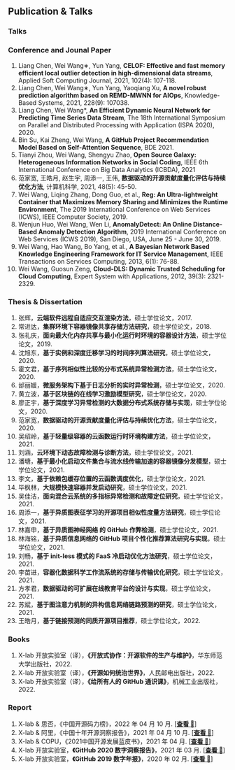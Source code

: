 ## Publication & Talks

### Talks



### Conference and Jounal Paper

1.	Liang Chen, Wei Wang∗, Yun Yang, **CELOF: Effective and fast memory efficient local outlier detection in high-dimensional data streams**, Applied Soft Computing Journal, 2021, 102(4): 107-118.
2.	Liang Chen, Wei Wang∗, Yun Yang, Yaoqiang Xu, **A novel robust prediction algorithm based on REMD-MWNN for AIOps**, Knowledge-Based Systems, 2021, 228(9): 107038.
3.	Liang Chen, Wei Wang*, **An Efficient Dynamic Neural Network for Predicting Time Series Data Stream**, The 18th International Symposium on Parallel and Distributed Processing with Application (ISPA 2020), 2020.
4.	Bin Su, Kai Zheng, Wei Wang, **A GitHub Project Recommendation Model Based on Self-Attention Sequence**, BDE 2021.
5.	Tianyi Zhou, Wei Wang, Shengyu Zhao, **Open Source Galaxy: Heterogeneous Information Networks in Social Coding**, IEEE 6th International Conference on Big Data Analytics (ICBDA), 2021
6.	范家宽, 王皓月, 赵生宇, 周添一, 王伟, **数据驱动的开源贡献度量化评估与持续优化方法**, 计算机科学, 2021, 48(5): 45-50.
7.	Wei Wang, Liqing Zhang, Dong Guo, et al., **Reg: An Ultra-lightweight Container that Maximizes Memory Sharing and Minimizes the Runtime Environment**, The 2019 International Conference on Web Services (ICWS), IEEE Computer Society, 2019.
8.	Wenjun Huo, Wei Wang, Wen Li, **AnomalyDetect: An Online Distance-Based Anomaly Detection Algorithm**, 2019 International Conference on Web Services (ICWS 2019), San Diego, USA, June 25 - June 30, 2019.
9.	Wei Wang, Hao Wang, Bo Yang, et al., **A Bayesian Network Based Knowledge Engineering Framework for IT Service Management**, IEEE Transactions on Services Computing, 2013, 6(1): 76-88.
10.	Wei Wang, Guosun Zeng, **Cloud-DLS: Dynamic Trusted Scheduling for Cloud Computing**, Expert System with Applications, 2012, 39(3): 2321-2329.

### Thesis & Dissertation

1. 张辉，**云端软件远程自适应交互渲染方法**，硕士学位论文，2017.
2. 常进达，**集群环境下容器镜像共享存储方法研究**，硕士学位论文，2018.
3. 张礼庆，**面向最大化内存共享与最小化运行时环境的容器设计方法**，硕士学位论文，2019.
4. 沈旭东，**基于实例和深度迁移学习的时间序列算法研究**，硕士学位论文，2020.
5. 霍文君，**基于序列相似性比较的分布式系统异常检测方法**，硕士学位论文，2020.
6. 邰丽媛，**微服务架构下基于日志分析的实时异常检测**，硕士学位论文，2020.
7. 黄立波，**基于区块链的在线学习激励模型研究**，硕士学位论文，2020.
8. 廖正宇，**基于深度学习异常检测的大数据分布式系统存储与实现**，硕士学位论文，2020.
9. 范家宽，**数据驱动的开源贡献度量化评估与持续优化方法**，硕士学位论文，2020.
10. 吴绍岭，**基于轻量级容器的云函数运行时环境构建方法**，硕士学位论文，2021.
11. 刘涵，**云环境下动态故障检测与诊断方法**，硕士学位论文，2021.
12. 潘瑭，**基于最小化启动文件集合与流水线传输加速的容器镜像分发模型**，硕士学位论文，2021.
13. 李文，**基于依赖包缓存位置的云函数调度优化**，硕士学位论文，2021.
14. 毕枫林，**大规模快速容器并发启动研究**，硕士学位论文，2021.
15. 吴佳洁，**面向混合云系统的多指标异常检测和故障定位研究**，硕士学位论文，2021.
16. 周添一，**基于异质图表征学习的开源项目相似性度量方法研究**，硕士学位论文，2021.
17. 林嘉申，**基于异质图神经网络 的 GitHub 作弊检测**，硕士学位论文，2021.
18. 林海铭，**基于异质信息网络的 GitHub 项目个性化推荐算法研究与实现**，硕士学位论文，2021.
19. 刘畅，**基于 init-less 模式的 FaaS 冷启动优化方法研究**，硕士学位论文，2021.
20. 李苗进，**容器化数据科学工作流系统的存储与传输优化研究**，硕士学位论文，2021.
21. 方孝君，**数据驱动的可扩展在线教育平台的设计与实现**，硕士学位论文，2021.
22. 苏斌，**基于图注意力机制的异构信息网络链路预测的研究**，硕士学位论文，2021.
23. 王皓月，**基于链接预测的同质开源项目推荐**，硕士学位论文，2022.

### Books

1. X-lab 开放实验室（译），**《开放式协作：开源软件的生产与维护》**，华东师范大学出版社，2022.
2. X-lab 开放实验室（译），**《开源如何统治世界》**，人民邮电出版社，2022.
3. X-lab 开放实验室（译），**《给所有人的 GitHub 通识课》**，机械工业出版社，2022.

### Report

1. X-lab & 思否，《中国开源码力榜》，2022 年 04 月 10 月. [[**查看 📑**](https://opensource.win/ "查看")]
2. X-lab & 阿里，《中国十年开源洞察报告》，2021 年 04 月 10 月. [[**查看 📑**](https://developer.aliyun.com/article/795363 "查看")]
3. X-lab & COPU，《2021中国开源发展蓝皮书》，2021 年 04 月. [[**查看 📑**](http://www.copu.org.cn/new/308 "查看")]
4. X-lab 开放实验室，**《GitHub 2020 数字洞察报告》**，2021 年 03 月. [[**查看 📑**](http://oss.x-lab.info/github-insight-report-2020.pdf "查看")]
5. X-lab 开放实验室，**《GitHub 2019 数字年报》**，2020 年 02 月. [[**查看 📑**](https://github.com/X-lab2017/github-analysis-report-2019 "查看")]
